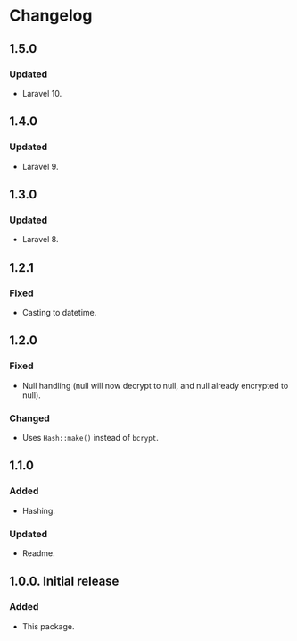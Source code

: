 # Changelog

## 1.5.0

### Updated
- Laravel 10.

## 1.4.0

### Updated
- Laravel 9.

## 1.3.0

### Updated
- Laravel 8.

## 1.2.1

### Fixed
- Casting to datetime.

## 1.2.0

### Fixed
- Null handling (null will now decrypt to null, and null already encrypted to null).

### Changed
- Uses `Hash::make()` instead of `bcrypt`.

## 1.1.0

### Added
- Hashing.

### Updated
- Readme.

## 1.0.0. Initial release

### Added
- This package.
